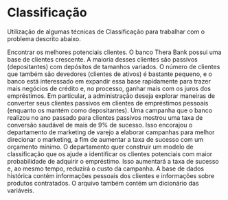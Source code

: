 # Classificação
Utilização de algumas técnicas de Classificação para trabalhar com o problema descrito abaixo.

Encontrar os melhores potenciais clientes.
O banco Thera Bank possui uma base de clientes crescente. A maioria desses clientes são passivos (depositantes) com depósitos de tamanhos variados. O número de clientes que também são devedores (clientes de ativos) é bastante pequeno, e o banco está interessado em expandir essa base rapidamente para trazer mais negócios de crédito e, no processo, ganhar mais com os juros dos empréstimos. Em particular, a administração deseja explorar maneiras de converter seus clientes passivos em clientes de empréstimos pessoais (enquanto os mantém como depositantes). Uma campanha que o banco realizou no ano passado para clientes passivos mostrou uma taxa de conversão saudável de mais de 9% de sucesso. Isso encorajou o departamento de marketing de varejo a elaborar campanhas para melhor direcionar o marketing, a fim de aumentar a taxa de sucesso com um orçamento mínimo. O departamento quer construir um modelo de classificação que os ajude a identificar os clientes potenciais com maior probabilidade de adquirir o empréstimo. Isso aumentará a taxa de sucesso e, ao mesmo tempo, reduzirá o custo da campanha. A base de dados histórica contém informações pessoais dos clientes e informações sobre produtos contratados. O arquivo também contém um dicionário das variáveis. 
